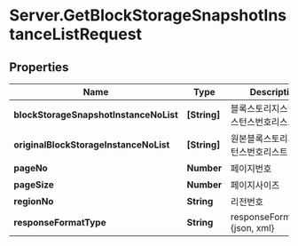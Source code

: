# Server.GetBlockStorageSnapshotInstanceListRequest

## Properties
Name | Type | Description | Notes
------------ | ------------- | ------------- | -------------
**blockStorageSnapshotInstanceNoList** | **[String]** | 블록스토리지스냅샷인스턴스번호리스트 | [optional] 
**originalBlockStorageInstanceNoList** | **[String]** | 원본블록스토리지인스턴스번호리스트 | [optional] 
**pageNo** | **Number** | 페이지번호 | [optional] 
**pageSize** | **Number** | 페이지사이즈 | [optional] 
**regionNo** | **String** | 리전번호 | [optional] 
**responseFormatType** | **String** | responseFormatType {json, xml} | [optional] 



